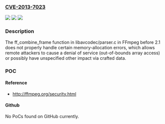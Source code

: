 ### [CVE-2013-7023](https://cve.mitre.org/cgi-bin/cvename.cgi?name=CVE-2013-7023)
![](https://img.shields.io/static/v1?label=Product&message=n%2Fa&color=blue)
![](https://img.shields.io/static/v1?label=Version&message=n%2Fa&color=blue)
![](https://img.shields.io/static/v1?label=Vulnerability&message=n%2Fa&color=brighgreen)

### Description

The ff_combine_frame function in libavcodec/parser.c in FFmpeg before 2.1 does not properly handle certain memory-allocation errors, which allows remote attackers to cause a denial of service (out-of-bounds array access) or possibly have unspecified other impact via crafted data.

### POC

#### Reference
- http://ffmpeg.org/security.html

#### Github
No PoCs found on GitHub currently.

